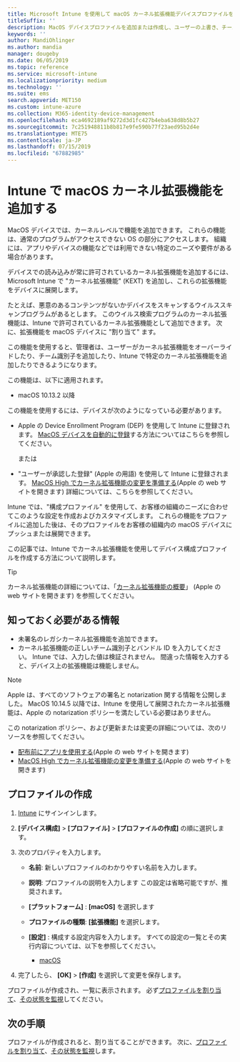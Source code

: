 ```yaml
---
title: Microsoft Intune を使用して macOS カーネル拡張機能デバイスプロファイルを作成する-Azure |Microsoft Docs
titleSuffix: ''
description: MacOS デバイスプロファイルを追加または作成し、ユーザーの上書き、チーム識別子の追加、および Microsoft Intune でのバンドルとチーム識別子を許可するようにカーネル拡張を構成します。
keywords: ''
author: MandiOhlinger
ms.author: mandia
manager: dougeby
ms.date: 06/05/2019
ms.topic: reference
ms.service: microsoft-intune
ms.localizationpriority: medium
ms.technology: ''
ms.suite: ems
search.appverid: MET150
ms.custom: intune-azure
ms.collection: M365-identity-device-management
ms.openlocfilehash: eca4692189af9272d3d1fc427b4eba638d8b5b27
ms.sourcegitcommit: 7c251948811b8b817e9fe590b77f23aed95b2d4e
ms.translationtype: MTE75
ms.contentlocale: ja-JP
ms.lasthandoff: 07/15/2019
ms.locfileid: "67882985"
---
```

# <a name="add-macos-kernel-extensions-in-intune"></a>Intune で macOS カーネル拡張機能を追加する

MacOS デバイスでは、カーネルレベルで機能を追加できます。 これらの機能は、通常のプログラムがアクセスできない OS の部分にアクセスします。 組織には、アプリやデバイスの機能などでは利用できない特定のニーズや要件がある場合があります。 

デバイスでの読み込みが常に許可されているカーネル拡張機能を追加するには、Microsoft Intune で "カーネル拡張機能" (KEXT) を追加し、これらの拡張機能をデバイスに展開します。

たとえば、悪意のあるコンテンツがないかデバイスをスキャンするウイルススキャンプログラムがあるとします。 このウイルス検索プログラムのカーネル拡張機能は、Intune で許可されているカーネル拡張機能として追加できます。 次に、拡張機能を macOS デバイスに "割り当て" ます。

この機能を使用すると、管理者は、ユーザーがカーネル拡張機能をオーバーライドしたり、チーム識別子を追加したり、Intune で特定のカーネル拡張機能を追加したりできるようになります。

この機能は、以下に適用されます。

- macOS 10.13.2 以降

この機能を使用するには、デバイスが次のようになっている必要があります。

- Apple の Device Enrollment Program (DEP) を使用して Intune に登録されます。 [MacOS デバイスを自動的に登録](device-enrollment-program-enroll-macos.md)する方法についてはこちらを参照してください。

  または

- "ユーザーが承認した登録" (Apple の用語) を使用して Intune に登録されます。 [MacOS High でカーネル拡張機能の変更を準備する](https://support.apple.com/en-us/HT208019)(Apple の web サイトを開きます) 詳細については、こちらを参照してください。

Intune では、"構成プロファイル" を使用して、お客様の組織のニーズに合わせてこのような設定を作成およびカスタマイズします。 これらの機能をプロファイルに追加した後は、そのプロファイルをお客様の組織内の macOS デバイスにプッシュまたは展開できます。

この記事では、Intune でカーネル拡張機能を使用してデバイス構成プロファイルを作成する方法について説明します。

> [!TIP]
> カーネル拡張機能の詳細については、「[カーネル拡張機能の概要](https://developer.apple.com/library/archive/documentation/Darwin/Conceptual/KernelProgramming/Extend/Extend.html)」 (Apple の web サイトを開きます) を参照してください。

## <a name="what-you-need-to-know"></a>知っておく必要がある情報

- 未署名のレガシカーネル拡張機能を追加できます。
- カーネル拡張機能の正しいチーム識別子とバンドル ID を入力してください。 Intune では、入力した値は検証されません。 間違った情報を入力すると、デバイス上の拡張機能は機能しません。

> [!NOTE]
> Apple は、すべてのソフトウェアの署名と notarization 関する情報を公開しました。 MacOS 10.14.5 以降では、Intune を使用して展開されたカーネル拡張機能は、Apple の notarization ポリシーを満たしている必要はありません。
>
> この notarization ポリシー、および更新または変更の詳細については、次のリソースを参照してください。
>
> - [配布前にアプリを使用する](https://developer.apple.com/documentation/security/notarizing_your_app_before_distribution)(Apple の web サイトを開きます) 
> - [MacOS High でカーネル拡張機能の変更を準備する](https://support.apple.com/en-us/HT208019)(Apple の web サイトを開きます)

## <a name="create-the-profile"></a>プロファイルの作成

1. [Intune](https://go.microsoft.com/fwlink/?linkid=2090973) にサインインします。
2. **[デバイス構成]**  >  **[プロファイル]**  >  **[プロファイルの作成]** の順に選択します。
3. 次のプロパティを入力します。

    - **名前**: 新しいプロファイルのわかりやすい名前を入力します。
    - **説明**: プロファイルの説明を入力します この設定は省略可能ですが、推奨されます。
    - **[プラットフォーム]** : **[macOS]** を選択します
    - **プロファイルの種類**: **[拡張機能]** を選択します。
    - **[設定]** : 構成する設定内容を入力します。 すべての設定の一覧とその実行内容については、以下を参照してください。

        - [macOS](kernel-extensions-settings-macos.md)

4. 完了したら、 **[OK]**  >  **[作成]** を選択して変更を保存します。

プロファイルが作成され、一覧に表示されます。 必ず[プロファイルを割り当て](device-profile-assign.md)、[その状態を監視](device-profile-monitor.md)してください。

## <a name="next-steps"></a>次の手順

プロファイルが作成されると、割り当てることができます。 次に、[プロファイルを割り当て](device-profile-assign.md)、[その状態を監視](device-profile-monitor.md)します。
